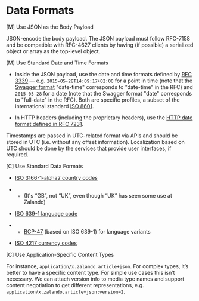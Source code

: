 # Data Formats

[M] Use JSON as the Body Payload

JSON-encode the body payload. The JSON payload must follow RFC-7158 and be compatible with RFC-4627 clients by having (if possible) a serialized object or array as the top-level object.

[M] Use Standard Date and Time Formats

* Inside the JSON payload, use the date and time formats defined by [RFC 3339](http://tools.ietf.org/html/rfc3339#section-5.6) — e.g. `2015-05-28T14:09:17+02:00` for a point in time (note that the  [Swagger format](https://github.com/swagger-api/swagger-spec/blob/master/versions/2.0.md#data-types) "date-time" corresponds to "date-time" in the RFC) and `2015-05-28` for a date (note that the Swagger format "date" corresponds to "full-date" in the RFC). Both are specific profiles, a subset of the international standard [ISO 8601](http://en.wikipedia.org/wiki/ISO_8601).

* In HTTP headers (including the proprietary headers), use the [HTTP date format defined in RFC 7231](http://tools.ietf.org/html/rfc7231#section-7.1.1.1).

Timestamps are passed in UTC-related format via APIs and should be stored in UTC (i.e. without any offset information). Localization based on UTC should be done by the services that provide user interfaces, if required.

[C] Use Standard Data Formats

* [ISO 3166-1-alpha2 country codes](http://en.wikipedia.org/wiki/ISO_3166-1_alpha-2)

* * (It's “GB”, not “UK”, even though “UK” has seen some use at Zalando)

* [ISO 639-1 language code](https://en.wikipedia.org/wiki/List_of_ISO_639-1_codes)

* * [BCP-47](https://tools.ietf.org/html/bcp47) (based on ISO 639-1) for language variants

* [ISO 4217 currency codes](http://en.wikipedia.org/wiki/ISO_4217)


[C] Use Application-Specific Content Types

For instance, `application/x.zalando.article+json`. For complex types, it’s better to have a
specific content type. For simple use cases this isn’t necessary. We can attach version info to
media type names and support content negotiation to get different representations, e.g.
`application/x.zalando.article+json;version=2`.